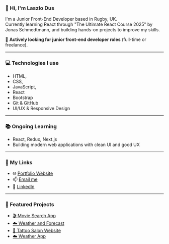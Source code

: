 ### 👋 Hi, I'm Laszlo Dus

I'm a Junior Front-End Developer based in Rugby, UK.  
Currently learning React through "The Ultimate React Course 2025" by Jonas Schmedtmann, and building hands-on projects to improve my skills.

💼 **Actively looking for junior front-end developer roles** (full-time or freelance). 

---

### 💻 Technologies I use
- HTML,
- CSS,
- JavaScript,
- React
- Bootstrap
- Git & GitHub
- UI/UX & Responsive Design

---

### 📚 Ongoing Learning
- React, Redux, Next.js
- Building modern web applications with clean UI and good UX

---

### 🔗 My Links
- 🌐 [Portfolio Website](https://portfolio-laszlodus.netlify.app)
- 📫 [Email me](mailto:79lgg4@gmail.com)
- 💼 [LinkedIn](https://www.linkedin.com/in/laszlo-dus-6b625035b/)

---

### 📂 Featured Projects
- [🎬 Movie Search App](https://laszlodus.github.io/movie-search)
- [☁️ Weather and Forecast](https://github.com/laszlodus/weather-forecast-react)
- [💉 Tattoo Salon Website](https://github.com/laszlodus/tothepointtattoos)
- [☁️ Weather App](https://github.com/laszlodus/weather-app-public)
  



